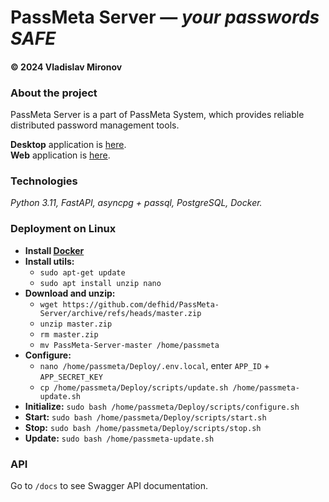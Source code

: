 # PassMeta Server — *your passwords SAFE*
#### © 2024 Vladislav Mironov


### About the project
PassMeta Server is a part of PassMeta System, which provides reliable distributed password management tools.

**Desktop** application is [here](https://github.com/defhid/PassMeta-DesktopApp). <br>
**Web** application is [here](https://github.com/defhid/PassMeta-WebApp).


### Technologies
*Python 3.11, FastAPI, asyncpg + passql, PostgreSQL, Docker.*


### Deployment on Linux

+ **Install [Docker](https://docs.docker.com/engine/install/ubuntu)**
+ **Install utils:**
  - `sudo apt-get update`
  - `sudo apt install unzip nano`
+ **Download and unzip:**
  - `wget https://github.com/defhid/PassMeta-Server/archive/refs/heads/master.zip`
  - `unzip master.zip`
  - `rm master.zip`
  - `mv PassMeta-Server-master /home/passmeta`
+ **Configure:**
  - `nano /home/passmeta/Deploy/.env.local`, enter `APP_ID` + `APP_SECRET_KEY`
  - `cp /home/passmeta/Deploy/scripts/update.sh /home/passmeta-update.sh`
+ **Initialize:** `sudo bash /home/passmeta/Deploy/scripts/configure.sh`
+ **Start:** `sudo bash /home/passmeta/Deploy/scripts/start.sh`
+ **Stop:** `sudo bash /home/passmeta/Deploy/scripts/stop.sh`
+ **Update:** `sudo bash /home/passmeta-update.sh`

### API
Go to `/docs` to see Swagger API documentation.
